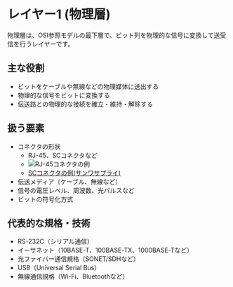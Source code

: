 # レイヤー1 (物理層)

物理層は、OSI参照モデルの最下層で、ビット列を物理的な信号に変換して送受信を行うレイヤーです。

## 主な役割
- ビットをケーブルや無線などの物理媒体に送出する
- 物理的な信号をビットに変換する
- 伝送路との物理的な接続を確立・維持・解除する

## 扱う要素
- コネクタの形状
    - RJ-45、SCコネクタなど
    - ![RJ-45コネクタの例](https://upload.wikimedia.org/wikipedia/commons/thumb/d/d7/Ethernet_RJ45_connector_p1160054.jpg/440px-Ethernet_RJ45_connector_p1160054.jpg)
    - [SCコネクタの例(サンワサプライ)](https://www.sanwa.co.jp/product/network/hikaricable/scsc.html)
- 伝送メディア（ケーブル、無線など）
- 信号の電圧レベル、周波数、光パルスなど
- ビットの符号化方式

## 代表的な規格・技術
- RS-232C（シリアル通信）
- イーサネット（10BASE-T、100BASE-TX、1000BASE-Tなど）
- 光ファイバー通信規格（SONET/SDHなど）
- USB（Universal Serial Bus）
- 無線通信規格（Wi-Fi、Bluetoothなど）
